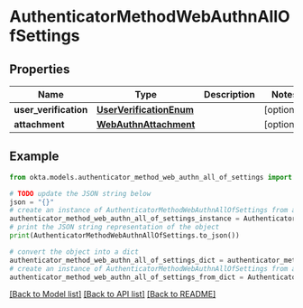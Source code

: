 # AuthenticatorMethodWebAuthnAllOfSettings


## Properties

Name | Type | Description | Notes
------------ | ------------- | ------------- | -------------
**user_verification** | [**UserVerificationEnum**](UserVerificationEnum.md) |  | [optional] 
**attachment** | [**WebAuthnAttachment**](WebAuthnAttachment.md) |  | [optional] 

## Example

```python
from okta.models.authenticator_method_web_authn_all_of_settings import AuthenticatorMethodWebAuthnAllOfSettings

# TODO update the JSON string below
json = "{}"
# create an instance of AuthenticatorMethodWebAuthnAllOfSettings from a JSON string
authenticator_method_web_authn_all_of_settings_instance = AuthenticatorMethodWebAuthnAllOfSettings.from_json(json)
# print the JSON string representation of the object
print(AuthenticatorMethodWebAuthnAllOfSettings.to_json())

# convert the object into a dict
authenticator_method_web_authn_all_of_settings_dict = authenticator_method_web_authn_all_of_settings_instance.to_dict()
# create an instance of AuthenticatorMethodWebAuthnAllOfSettings from a dict
authenticator_method_web_authn_all_of_settings_from_dict = AuthenticatorMethodWebAuthnAllOfSettings.from_dict(authenticator_method_web_authn_all_of_settings_dict)
```
[[Back to Model list]](../README.md#documentation-for-models) [[Back to API list]](../README.md#documentation-for-api-endpoints) [[Back to README]](../README.md)


